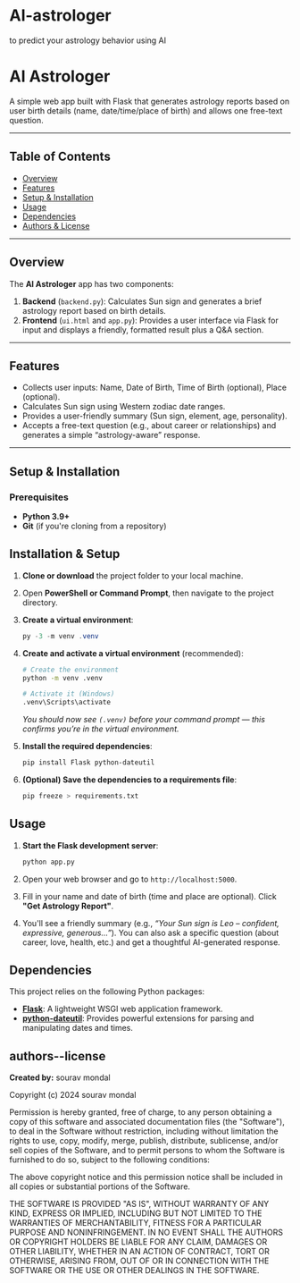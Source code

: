 # AI-astrologer
to predict your astrology behavior using AI 
# AI Astrologer

A simple web app built with Flask that generates astrology reports based on user birth details (name, date/time/place of birth) and allows one free-text question.

---

##  Table of Contents

- [Overview](#overview)  
- [Features](#features)  
- [Setup & Installation](#setup--installation)  
- [Usage](#usage)  
- [Dependencies](#dependencies)  
- [Authors & License](#authors--license)

---

## Overview

The **AI Astrologer** app has two components:

1. **Backend** (`backend.py`): Calculates Sun sign and generates a brief astrology report based on birth details.
2. **Frontend** (`ui.html` and `app.py`): Provides a user interface via Flask for input and displays a friendly, formatted result plus a Q&A section.

---

## Features

- Collects user inputs: Name, Date of Birth, Time of Birth (optional), Place (optional).
- Calculates Sun sign using Western zodiac date ranges.
- Provides a user-friendly summary (Sun sign, element, age, personality).
- Accepts a free-text question (e.g., about career or relationships) and generates a simple “astrology-aware” response.

---

## Setup & Installation

### Prerequisites

- **Python 3.9+**
- **Git** (if you're cloning from a repository)

## Installation & Setup

1. **Clone or download** the project folder to your local machine.

2. Open **PowerShell or Command Prompt**, then navigate to the project directory.

3. **Create a virtual environment**:
   ```powershell
   py -3 -m venv .venv

4.  **Create and activate a virtual environment** (recommended):
    ```bash
    # Create the environment
    python -m venv .venv

    # Activate it (Windows)
    .venv\Scripts\activate
    ```
    *You should now see `(.venv)` before your command prompt — this confirms you’re in the virtual environment.*

5.  **Install the required dependencies**:
    ```bash
    pip install Flask python-dateutil
    ```

6.  **(Optional) Save the dependencies to a requirements file**:
    ```bash
    pip freeze > requirements.txt
    ```

## Usage

1.  **Start the Flask development server**:
    ```bash
    python app.py
    ```

2.  Open your web browser and go to `http://localhost:5000`.

3.  Fill in your name and date of birth (time and place are optional). Click **"Get Astrology Report"**.

4.  You'll see a friendly summary (e.g., *“Your Sun sign is Leo – confident, expressive, generous…”*). You can also ask a specific question (about career, love, health, etc.) and get a thoughtful AI-generated response.

## Dependencies

This project relies on the following Python packages:
*   **[Flask](https://flask.palletsprojects.com/)**: A lightweight WSGI web application framework.
*   **[python-dateutil](https://pypi.org/project/python-dateutil/)**: Provides powerful extensions for parsing and manipulating dates and times.

## authors--license
**Created by:** sourav mondal


Copyright (c) 2024 sourav mondal

Permission is hereby granted, free of charge, to any person obtaining a copy
of this software and associated documentation files (the "Software"), to deal
in the Software without restriction, including without limitation the rights
to use, copy, modify, merge, publish, distribute, sublicense, and/or sell
copies of the Software, and to permit persons to whom the Software is
furnished to do so, subject to the following conditions:

The above copyright notice and this permission notice shall be included in all
copies or substantial portions of the Software.

THE SOFTWARE IS PROVIDED "AS IS", WITHOUT WARRANTY OF ANY KIND, EXPRESS OR
IMPLIED, INCLUDING BUT NOT LIMITED TO THE WARRANTIES OF MERCHANTABILITY,
FITNESS FOR A PARTICULAR PURPOSE AND NONINFRINGEMENT. IN NO EVENT SHALL THE
AUTHORS OR COPYRIGHT HOLDERS BE LIABLE FOR ANY CLAIM, DAMAGES OR OTHER
LIABILITY, WHETHER IN AN ACTION OF CONTRACT, TORT OR OTHERWISE, ARISING FROM,
OUT OF OR IN CONNECTION WITH THE SOFTWARE OR THE USE OR OTHER DEALINGS IN THE
SOFTWARE.
